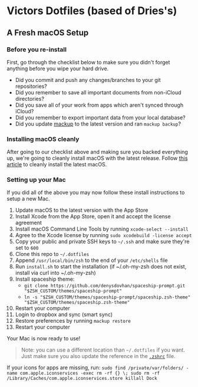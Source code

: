 # Victors Dotfiles (based of Dries's)

## A Fresh macOS Setup

### Before you re-install

First, go through the checklist below to make sure you didn't forget anything before you wipe your hard drive.

- Did you commit and push any changes/branches to your git repositories?
- Did you remember to save all important documents from non-iCloud directories?
- Did you save all of your work from apps which aren't synced through iCloud?
- Did you remember to export important data from your local database?
- Did you update [mackup](https://github.com/lra/mackup) to the latest version and ran `mackup backup`?

### Installing macOS cleanly

After going to our checklist above and making sure you backed everything up, we're going to cleanly install macOS with the latest release. Follow [this article](https://www.imore.com/how-do-clean-install-macos) to cleanly install the latest macOS.

### Setting up your Mac

If you did all of the above you may now follow these install instructions to setup a new Mac.

1. Update macOS to the latest version with the App Store
2. Install Xcode from the App Store, open it and accept the license agreement
3. Install macOS Command Line Tools by running `xcode-select --install`
4. Agree to the Xcode license by running `sudo xcodebuild -license accept`
5. Copy your public and private SSH keys to `~/.ssh` and make sure they're set to `600`
6. Clone this repo to `~/.dotfiles`
7. Append `/usr/local/bin/zsh` to the end of your `/etc/shells` file
8. Run `install.sh` to start the installation (if ~/.oh-my-zsh does not exist, install via curl into ~/.oh-my-zsh)
9. Install spaceship theme:
	- `git clone https://github.com/denysdovhan/spaceship-prompt.git "$ZSH_CUSTOM/themes/spaceship-prompt"`
	- `ln -s "$ZSH_CUSTOM/themes/spaceship-prompt/spaceship.zsh-theme" "$ZSH_CUSTOM/themes/spaceship.zsh-theme"`
10. Restart your computer
11. Login to dropbox and sync (smart sync)
12. Restore preferences by running `mackup restore`
13. Restart your computer

Your Mac is now ready to use!

> Note: you can use a different location than `~/.dotfiles` if you want. Just make sure you also update the reference in the [`.zshrc`](./.zshrc) file.

If your icons for apps are missing, run:
`sudo find /private/var/folders/ -name com.apple.iconservices -exec rm -rf {} \;
sudo rm -rf /Library/Caches/com.apple.iconservices.store
killall Dock`